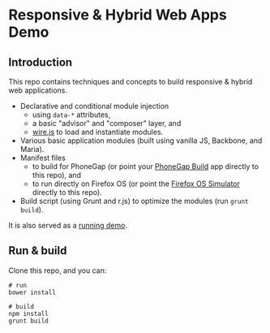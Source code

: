 # Responsive & Hybrid Web Apps Demo

## Introduction

This repo contains techniques and concepts to build responsive & hybrid web applications.

* Declarative and conditional module injection
    * using `data-*` attributes,
    * a basic "advisor" and "composer" layer, and
    * [wire.js](https://github.com/cujojs/wire) to load and instantiate modules.
* Various basic application modules (built using vanilla JS, Backbone, and Maria).
* Manifest files
    * to build for PhoneGap (or point your [PhoneGap Build](https://build.phonegap.com) app directly to this repo), and
    * to run directly on Firefox OS (or point the [Firefox OS Simulator](https://marketplace.firefox.com/developers/docs/firefox_os_simulator) directly to this repo).
* Build script (using Grunt and r.js) to optimize the modules (run `grunt build`).

It is also served as a [running demo](http://webpro.github.io/responsive-web-apps/).

## Run & build

Clone this repo, and you can:

    # run
    bower install

    # build
    npm install
    grunt build
